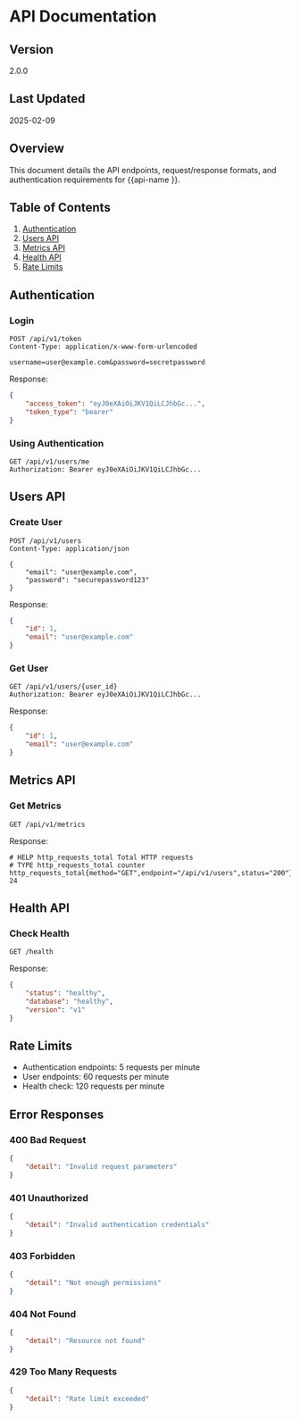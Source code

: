 # API Documentation

## Version
2.0.0

## Last Updated
2025-02-09

## Overview
This document details the API endpoints, request/response formats, and authentication requirements for {{api-name }}.

## Table of Contents
1. [Authentication](#authentication)
2. [Users API](#users-api)
3. [Metrics API](#metrics-api)
4. [Health API](#health-api)
5. [Rate Limits](#rate-limits)

## Authentication

### Login
```http
POST /api/v1/token
Content-Type: application/x-www-form-urlencoded

username=user@example.com&password=secretpassword
```

Response:
```json
{
    "access_token": "eyJ0eXAiOiJKV1QiLCJhbGc...",
    "token_type": "bearer"
}
```

### Using Authentication
```http
GET /api/v1/users/me
Authorization: Bearer eyJ0eXAiOiJKV1QiLCJhbGc...
```

## Users API

### Create User
```http
POST /api/v1/users
Content-Type: application/json

{
    "email": "user@example.com",
    "password": "securepassword123"
}
```

Response:
```json
{
    "id": 1,
    "email": "user@example.com"
}
```

### Get User
```http
GET /api/v1/users/{user_id}
Authorization: Bearer eyJ0eXAiOiJKV1QiLCJhbGc...
```

Response:
```json
{
    "id": 1,
    "email": "user@example.com"
}
```

## Metrics API

### Get Metrics
```http
GET /api/v1/metrics
```

Response:
```text
# HELP http_requests_total Total HTTP requests
# TYPE http_requests_total counter
http_requests_total{method="GET",endpoint="/api/v1/users",status="200"} 24
```

## Health API

### Check Health
```http
GET /health
```

Response:
```json
{
    "status": "healthy",
    "database": "healthy",
    "version": "v1"
}
```

## Rate Limits
- Authentication endpoints: 5 requests per minute
- User endpoints: 60 requests per minute
- Health check: 120 requests per minute

## Error Responses

### 400 Bad Request
```json
{
    "detail": "Invalid request parameters"
}
```

### 401 Unauthorized
```json
{
    "detail": "Invalid authentication credentials"
}
```

### 403 Forbidden
```json
{
    "detail": "Not enough permissions"
}
```

### 404 Not Found
```json
{
    "detail": "Resource not found"
}
```

### 429 Too Many Requests
```json
{
    "detail": "Rate limit exceeded"
}
``` 
